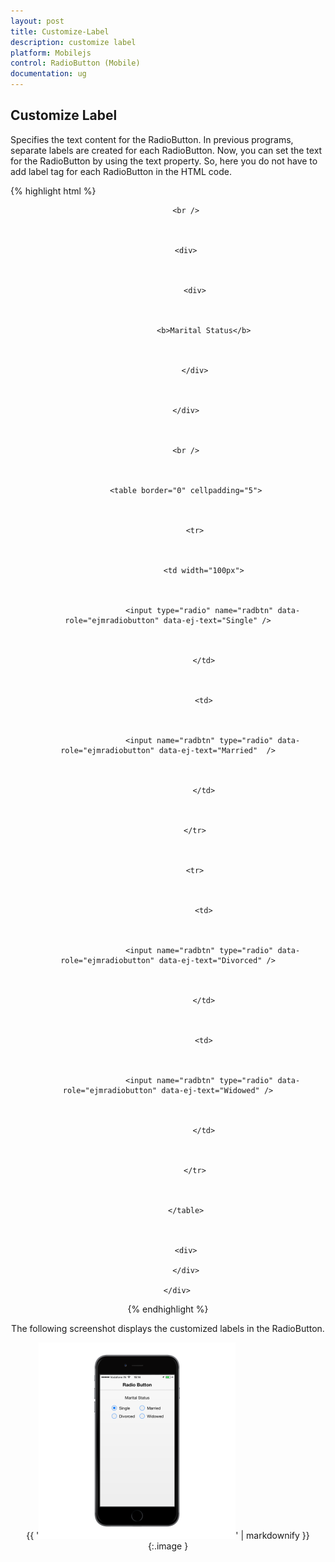 ```yaml
---
layout: post
title: Customize-Label
description: customize label
platform: Mobilejs
control: RadioButton (Mobile)
documentation: ug
---
```


## Customize Label

Specifies the text content for the RadioButton. In previous programs, separate labels are created for each RadioButton. Now, you can set the text for the RadioButton by using the text property. So, here you do not have to add label tag for each RadioButton in the HTML code.

{% highlight html %}

<div align="center">



            <br />



            <div>



                <div>



                    <b>Marital Status</b>



                </div>



            </div>



            <br />



            <table border="0" cellpadding="5">



                <tr>



                    <td width="100px">



                        <input type="radio" name="radbtn" data-role="ejmradiobutton" data-ej-text="Single" />



                    </td>



                    <td>



                        <input name="radbtn" type="radio" data-role="ejmradiobutton" data-ej-text="Married"  />



                    </td>



                </tr>



                <tr>



                    <td>



                        <input name="radbtn" type="radio" data-role="ejmradiobutton" data-ej-text="Divorced" />



                    </td>



                    <td>



                        <input name="radbtn" type="radio" data-role="ejmradiobutton" data-ej-text="Widowed" />



                    </td>



                </tr>



            </table>



            <div>

            </div>

        </div>



{% endhighlight %}

The following screenshot displays the customized labels in the RadioButton.

{{ '![](Customize-Label_images/Customize-Label_img1.png)' | markdownify }}
{:.image }


